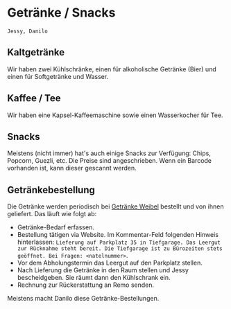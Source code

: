 # Getränke / Snacks

```admonish info title="Wer kennt sich hier aus?"
Jessy, Danilo
```

## Kaltgetränke

Wir haben zwei Kühlschränke, einen für alkoholische Getränke (Bier) und
einen für Softgetränke und Wasser.

## Kaffee / Tee

Wir haben eine Kapsel-Kaffeemaschine sowie einen Wasserkocher für Tee.

## Snacks

Meistens (nicht immer) hat's auch einige Snacks zur Verfügung: Chips,
Popcorn, Guezli, etc. Die Preise sind angeschrieben. Wenn ein Barcode
vorhanden ist, kann dieser gescannt werden.

## Getränkebestellung

Die Getränke werden periodisch bei [Getränke
Weibel](https://www.getraenkeweibel.ch/) bestellt und von ihnen
geliefert. Das läuft wie folgt ab:

- Getränke-Bedarf erfassen.
- Bestellung tätigen via Website. Im Kommentar-Feld folgenden Hinweis
  hinterlassen: `Lieferung auf Parkplatz 35 in Tiefgarage. Das Leergut
zur Rücknahme steht bereit. Die Tiefgarage ist zu Bürozeiten stets
geöffnet. Bei Fragen: <natelnummer>`.
- Vor dem Abholungstermin das Leergut auf den Parkplatz stellen.
- Nach Lieferung die Getränke in den Raum stellen und Jessy
  bescheidgeben. Sie räumt dann den Kühlschrank ein.
- Rechnung zur Rückerstattung an Remo senden.

Meistens macht Danilo diese Getränke-Bestellungen.
